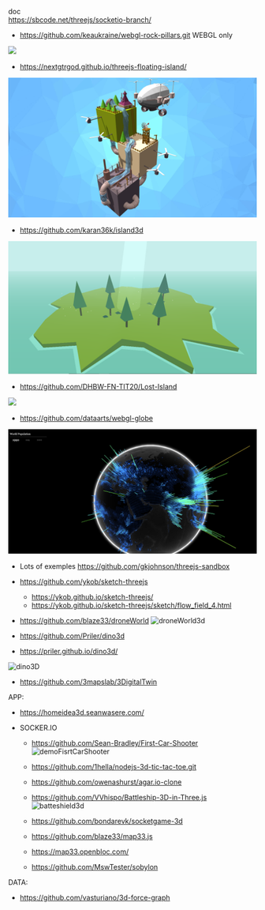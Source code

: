 doc    
https://sbcode.net/threejs/socketio-branch/

- https://github.com/keaukraine/webgl-rock-pillars.git  WEBGL only
<img src="https://user-images.githubusercontent.com/414072/198720864-1d811dad-5a99-45e7-a8d5-1fb18037de70.png" />

- https://nextgtrgod.github.io/threejs-floating-island/
<img src="https://github.com/nextgtrgod/threejs-floating-island/raw/master/screenshot.jpg?raw=true" />

- https://github.com/karan36k/island3d
<img src="https://github.com/karan36k/island3d/raw/main/img-28.PNG?raw=true" />

- https://github.com/DHBW-FN-TIT20/Lost-Island
<img src="../images/lost-island.png" />

- https://github.com/dataarts/webgl-globe
<img src="../images/webgl-globe.png" />

- Lots of exemples https://github.com/gkjohnson/threejs-sandbox
- https://github.com/ykob/sketch-threejs
     - https://ykob.github.io/sketch-threejs/
     - https://ykob.github.io/sketch-threejs/sketch/flow_field_4.html

- https://github.com/blaze33/droneWorld
  <img width="1199" alt="droneWorld3d" src="https://github.com/Boyquotes/BabylonJS_ThreeJS/assets/417514/10cf94a4-ec16-4046-9867-3fca70bdb6c4">

- https://github.com/Priler/dino3d
- https://priler.github.io/dino3d/
<img width="1407" alt="dino3D" src="https://github.com/Boyquotes/BabylonJS_ThreeJS/assets/417514/d1c9f2e5-332f-4813-bae2-efd637b66421">

- https://github.com/3mapslab/3DigitalTwin

APP:
- https://homeidea3d.seanwasere.com/

 - SOCKER.IO
     - https://github.com/Sean-Bradley/First-Car-Shooter
       ![demoFisrtCarShooter](https://github.com/Boyquotes/BabylonJS_ThreeJS/assets/417514/d956d5f3-b033-4586-b2eb-1c6b6a322545)

     - https://github.com/1hella/nodejs-3d-tic-tac-toe.git
     - https://github.com/owenashurst/agar.io-clone
     - https://github.com/VVhispo/Battleship-3D-in-Three.js
       ![batteshield3d](https://github.com/Boyquotes/BabylonJS_ThreeJS/assets/417514/4da39e0a-4eba-46b5-95ac-fe61db6a55ac)

     - https://github.com/bondarevk/socketgame-3d
     - https://github.com/blaze33/map33.js
     - https://map33.openbloc.com/
     - https://github.com/MswTester/sobylon
  
DATA:  
- https://github.com/vasturiano/3d-force-graph


